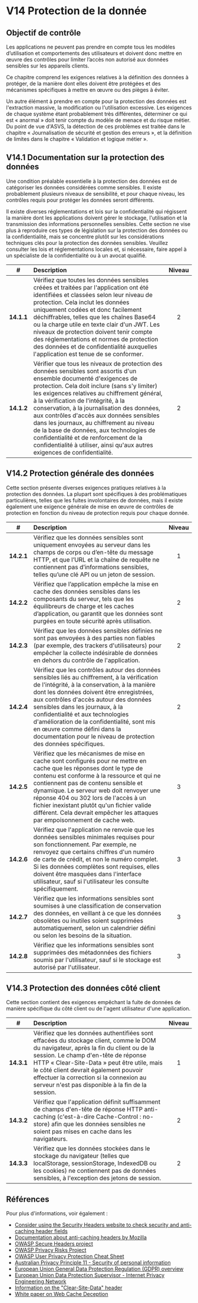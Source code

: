 # V14 Protection de la donnée

## Objectif de contrôle

Les applications ne peuvent pas prendre en compte tous les modèles d’utilisation et comportements des utilisateurs et doivent donc mettre en œuvre des contrôles pour limiter l’accès non autorisé aux données sensibles sur les appareils clients.

Ce chapitre comprend les exigences relatives à la définition des données à protéger, de la manière dont elles doivent être protégées et des mécanismes spécifiques à mettre en œuvre ou des pièges à éviter.

Un autre élément à prendre en compte pour la protection des données est l'extraction massive, la modification ou l'utilisation excessive. Les exigences de chaque système étant probablement très différentes, déterminer ce qui est « anormal » doit tenir compte du modèle de menace et du risque métier. Du point de vue d'ASVS, la détection de ces problèmes est traitée dans le chapitre « Journalisation de sécurité et gestion des erreurs », et la définition de limites dans le chapitre « Validation et logique métier ».

## V14.1 Documentation sur la protection des données

Une condition préalable essentielle à la protection des données est de catégoriser les données considérées comme sensibles. Il existe probablement plusieurs niveaux de sensibilité, et pour chaque niveau, les contrôles requis pour protéger les données seront différents.

Il existe diverses réglementations et lois sur la confidentialité qui régissent la manière dont les applications doivent gérer le stockage, l'utilisation et la transmission des informations personnelles sensibles. Cette section ne vise plus à reproduire ces types de législation sur la protection des données ou la confidentialité, mais se concentre plutôt sur les considérations techniques clés pour la protection des données sensibles. Veuillez consulter les lois et réglementations locales et, si nécessaire, faire appel à un spécialiste de la confidentialité ou à un avocat qualifié.

| # | Description | Niveau |
| :---: | :--- | :---: |
| **14.1.1** | Vérifiez que toutes les données sensibles créées et traitées par l'application ont été identifiées et classées selon leur niveau de protection. Cela inclut les données uniquement codées et donc facilement déchiffrables, telles que les chaînes Base64 ou la charge utile en texte clair d'un JWT. Les niveaux de protection doivent tenir compte des réglementations et normes de protection des données et de confidentialité auxquelles l'application est tenue de se conformer. | 2 |
| **14.1.2** | Vérifier que tous les niveaux de protection des données sensibles sont assortis d'un ensemble documenté d'exigences de protection. Cela doit inclure (sans s'y limiter) les exigences relatives au chiffrement général, à la vérification de l'intégrité, à la conservation, à la journalisation des données, aux contrôles d'accès aux données sensibles dans les journaux, au chiffrement au niveau de la base de données, aux technologies de confidentialité et de renforcement de la confidentialité à utiliser, ainsi qu'aux autres exigences de confidentialité. | 2 |

## V14.2 Protection générale des données

Cette section présente diverses exigences pratiques relatives à la protection des données. La plupart sont spécifiques à des problématiques particulières, telles que les fuites involontaires de données, mais il existe également une exigence générale de mise en œuvre de contrôles de protection en fonction du niveau de protection requis pour chaque donnée.

| # | Description | Niveau |
| :---: | :--- | :---: |
| **14.2.1** | Vérifiez que les données sensibles sont uniquement envoyées au serveur dans les champs de corps ou d’en-tête du message HTTP, et que l’URL et la chaîne de requête ne contiennent pas d’informations sensibles, telles qu’une clé API ou un jeton de session. | 1 |
| **14.2.2** | Vérifiez que l’application empêche la mise en cache des données sensibles dans les composants du serveur, tels que les équilibreurs de charge et les caches d’application, ou garantit que les données sont purgées en toute sécurité après utilisation. | 2 |
| **14.2.3** | Vérifiez que les données sensibles définies ne sont pas envoyées à des parties non fiables (par exemple, des trackers d'utilisateurs) pour empêcher la collecte indésirable de données en dehors du contrôle de l'application. | 2 |
| **14.2.4** | Vérifiez que les contrôles autour des données sensibles liés au chiffrement, à la vérification de l'intégrité, à la conservation, à la manière dont les données doivent être enregistrées, aux contrôles d'accès autour des données sensibles dans les journaux, à la confidentialité et aux technologies d'amélioration de la confidentialité, sont mis en œuvre comme défini dans la documentation pour le niveau de protection des données spécifiques. | 2 |
| **14.2.5** | Vérifiez que les mécanismes de mise en cache sont configurés pour ne mettre en cache que les réponses dont le type de contenu est conforme à la ressource et qui ne contiennent pas de contenu sensible et dynamique. Le serveur web doit renvoyer une réponse 404 ou 302 lors de l'accès à un fichier inexistant plutôt qu'un fichier valide différent. Cela devrait empêcher les attaques par empoisonnement de cache web. | 3 |
| **14.2.6** | Vérifiez que l'application ne renvoie que les données sensibles minimales requises pour son fonctionnement. Par exemple, ne renvoyez que certains chiffres d'un numéro de carte de crédit, et non le numéro complet. Si les données complètes sont requises, elles doivent être masquées dans l'interface utilisateur, sauf si l'utilisateur les consulte spécifiquement. | 3 |
| **14.2.7** | Vérifiez que les informations sensibles sont soumises à une classification de conservation des données, en veillant à ce que les données obsolètes ou inutiles soient supprimées automatiquement, selon un calendrier défini ou selon les besoins de la situation. | 3 |
| **14.2.8** | Vérifiez que les informations sensibles sont supprimées des métadonnées des fichiers soumis par l'utilisateur, sauf si le stockage est autorisé par l'utilisateur. | 3 |

## V14.3 Protection des données côté client

Cette section contient des exigences empêchant la fuite de données de manière spécifique du côté client ou de l'agent utilisateur d'une application.

| # | Description | Niveau |
| :---: | :--- | :---: |
| **14.3.1** | Vérifiez que les données authentifiées sont effacées du stockage client, comme le DOM du navigateur, après la fin du client ou de la session. Le champ d'en-tête de réponse HTTP « Clear-Site-Data » peut être utile, mais le côté client devrait également pouvoir effectuer la correction si la connexion au serveur n'est pas disponible à la fin de la session. | 1 |
| **14.3.2** | Vérifiez que l'application définit suffisamment de champs d'en-tête de réponse HTTP anti-caching (c'est-à-dire Cache-Control : no-store) afin que les données sensibles ne soient pas mises en cache dans les navigateurs. | 2 |
| **14.3.3** | Vérifiez que les données stockées dans le stockage du navigateur (telles que localStorage, sessionStorage, IndexedDB ou les cookies) ne contiennent pas de données sensibles, à l'exception des jetons de session. | 2 |

## Références

Pour plus d'informations, voir également :

* [Consider using the Security Headers website to check security and anti-caching header fields](https://securityheaders.com/)
* [Documentation about anti-caching headers by Mozilla](https://developer.mozilla.org/en-US/docs/Web/HTTP/Caching)
* [OWASP Secure Headers project](https://owasp.org/www-project-secure-headers/)
* [OWASP Privacy Risks Project](https://owasp.org/www-project-top-10-privacy-risks/)
* [OWASP User Privacy Protection Cheat Sheet](https://cheatsheetseries.owasp.org/cheatsheets/User_Privacy_Protection_Cheat_Sheet.html)
* [Australian Privacy Principle 11 - Security of personal information](https://www.oaic.gov.au/privacy/australian-privacy-principles/australian-privacy-principles-guidelines/chapter-11-app-11-security-of-personal-information)
* [European Union General Data Protection Regulation (GDPR) overview](https://www.edps.europa.eu/data-protection_en)
* [European Union Data Protection Supervisor - Internet Privacy Engineering Network](https://www.edps.europa.eu/data-protection/ipen-internet-privacy-engineering-network_en)
* [Information on the "Clear-Site-Data" header](https://developer.mozilla.org/en-US/docs/Web/HTTP/Headers/Clear-Site-Data)
* [White paper on Web Cache Deception](https://www.blackhat.com/docs/us-17/wednesday/us-17-Gil-Web-Cache-Deception-Attack-wp.pdf)
